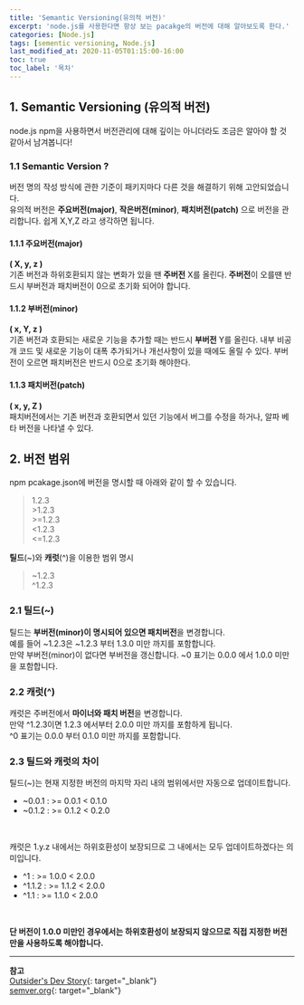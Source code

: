 ```yaml
---
title: 'Semantic Versioning(유의적 버전)'
excerpt: 'node.js를 사용한다면 항상 보는 pacakge의 버전에 대해 알아보도록 한다.'
categories: [Node.js]
tags: [sementic versioning, Node.js]
last_modified_at: 2020-11-05T01:15:00-16:00
toc: true
toc_label: '목차'
---
```


## 1. Semantic Versioning (유의적 버전)

node.js npm을 사용하면서 버전관리에 대해 깊이는 아니더라도 조금은 알아야 할 것 같아서 남겨봅니다!

### 1.1 Semantic Version ?

버전 명의 작성 방식에 관한 기준이 패키지마다 다른 것을 해결하기 위해 고안되었습니다. <br>
유의적 버전은 **주요버전(major)**, **작은버전(minor)**, **패치버전(patch)** 으로 버전을 관리합니다.
쉽게 X,Y,Z 라고 생각하면 됩니다.

#### 1.1.1 주요버전(major)

**( X, y, z )** <br>
기존 버전과 하위호환되지 않는 변화가 있을 땐 **주버전** X를 올린다. **주버전**이 오를땐 반드시 부버전과 패치버전이 0으로 초기화 되어야 합니다.

#### 1.1.2 부버전(minor)
**( x, Y, z )** <br>
기존 버전과 호환되는 새로운 기능을 추가할 때는 반드시 **부버전** Y를 올린다. 내부 비공개 코드 및 새로운 기능이 대폭 추가되거나
개선사항이 있을 때에도 올릴 수 있다. 부버전이 오르면 패치버전은 반드시 0으로 초기화 해야한다.

#### 1.1.3 패치버전(patch)
**( x, y, Z )** <br>
패치버전에서는 기존 버전과 호환되면서 있던 기능에서 버그를 수정을 하거나, 알파 베타 버전을 나타낼 수 있다.

## 2. 버전 범위

npm pcakage.json에 버전을 명시할 때 아래와 같이 할 수 있습니다.

> 1.2.3 <br> >1.2.3 <br> >=1.2.3 <br> <1.2.3 <br><=1.2.3

**틸드**(~)와 **캐럿**(^)을 이용한 범위 명시

> ~1.2.3 <br>
> ^1.2.3


### 2.1 틸드(~)
틸드는 **부버전(minor)이 명시되어 있으면 패치버전**을 변경합니다.<br>
예를 들어 ~1.2.3은 ~1.2.3 부터 1.3.0 미만 까지를 포함합니다. <br>
만약 부버전(minor)이 없다면 부버전을 갱신합니다.
~0 표기는 0.0.0 에서 1.0.0 미만을 포함합니다.

### 2.2 캐럿(^)
캐럿은 주버전에서 **마이너와 패치 버전**을 변경합니다. <br>
만약 ^1.2.3이면 1.2.3 에서부터 2.0.0 미만 까지를 포함하게 됩니다. <br>
^0 표기는 0.0.0 부터 0.1.0 미만 까지를 포함합니다.

### 2.3 틸드와 캐럿의 차이

틸드(~)는 현재 지정한 버전의 마지막 자리 내의 범위에서만 자동으로 업데이트합니다.
- ~0.0.1 : >= 0.0.1 < 0.1.0
- ~0.1.2 : >= 0.1.2 < 0.2.0
<br>

캐럿은 1.y.z 내에서는 하위호환성이 보장되므로 그 내에서는 모두 업데이트하겠다는 의미입니다.
- ^1 : >= 1.0.0 < 2.0.0
- ^1.1.2 : >= 1.1.2 < 2.0.0
- ^1.1 : >= 1.1.0 < 2.0.0 
<br>

**단 버전이 1.0.0 미만인 경우에서는 하위호환성이 보장되지 않으므로 직접 지정한 버전만을 사용하도록 해야합니다.** 


---

**참고** <br>
[Outsider's Dev Story](https://blog.outsider.ne.kr/1041){: target="\_blank"} <br> 
[semver.org](https://semver.org/lang/ko/){: target="\_blank"} <br>
>
